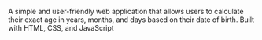 A simple and user-friendly web application that allows users to calculate their exact age in years, months, and days based on their date of birth. Built with HTML, CSS, and JavaScript 
